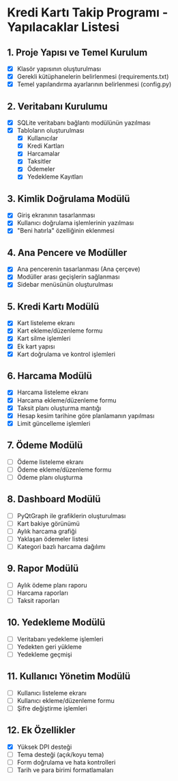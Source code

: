 # Kredi Kartı Takip Programı - Yapılacaklar Listesi

## 1. Proje Yapısı ve Temel Kurulum
- [x] Klasör yapısının oluşturulması
- [x] Gerekli kütüphanelerin belirlenmesi (requirements.txt)
- [x] Temel yapılandırma ayarlarının belirlenmesi (config.py)

## 2. Veritabanı Kurulumu
- [x] SQLite veritabanı bağlantı modülünün yazılması
- [x] Tabloların oluşturulması
  - [x] Kullanıcılar
  - [x] Kredi Kartları
  - [x] Harcamalar
  - [x] Taksitler
  - [x] Ödemeler
  - [x] Yedekleme Kayıtları

## 3. Kimlik Doğrulama Modülü
- [x] Giriş ekranının tasarlanması
- [x] Kullanıcı doğrulama işlemlerinin yazılması
- [x] "Beni hatırla" özelliğinin eklenmesi

## 4. Ana Pencere ve Modüller
- [x] Ana pencerenin tasarlanması (Ana çerçeve)
- [x] Modüller arası geçişlerin sağlanması
- [x] Sidebar menüsünün oluşturulması

## 5. Kredi Kartı Modülü
- [x] Kart listeleme ekranı
- [x] Kart ekleme/düzenleme formu
- [x] Kart silme işlemleri
- [x] Ek kart yapısı
- [x] Kart doğrulama ve kontrol işlemleri

## 6. Harcama Modülü
- [x] Harcama listeleme ekranı
- [x] Harcama ekleme/düzenleme formu
- [x] Taksit planı oluşturma mantığı
- [x] Hesap kesim tarihine göre planlamanın yapılması
- [x] Limit güncelleme işlemleri

## 7. Ödeme Modülü
- [ ] Ödeme listeleme ekranı
- [ ] Ödeme ekleme/düzenleme formu
- [ ] Ödeme planı oluşturma

## 8. Dashboard Modülü
- [ ] PyQtGraph ile grafiklerin oluşturulması
- [ ] Kart bakiye görünümü
- [ ] Aylık harcama grafiği
- [ ] Yaklaşan ödemeler listesi
- [ ] Kategori bazlı harcama dağılımı

## 9. Rapor Modülü
- [ ] Aylık ödeme planı raporu
- [ ] Harcama raporları
- [ ] Taksit raporları

## 10. Yedekleme Modülü
- [ ] Veritabanı yedekleme işlemleri
- [ ] Yedekten geri yükleme
- [ ] Yedekleme geçmişi

## 11. Kullanıcı Yönetim Modülü
- [ ] Kullanıcı listeleme ekranı
- [ ] Kullanıcı ekleme/düzenleme formu
- [ ] Şifre değiştirme işlemleri

## 12. Ek Özellikler
- [x] Yüksek DPI desteği
- [ ] Tema desteği (açık/koyu tema)
- [ ] Form doğrulama ve hata kontrolleri
- [ ] Tarih ve para birimi formatlamaları 
